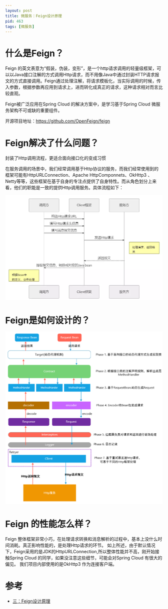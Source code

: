 ```yaml
---
layout: post
title: 微服务：Feign设计原理
pid: 463
tags: [微服务]
---
```


# 什么是Feign？

Feign 的英文表意为“假装，伪装，变形”，是一个http请求调用的轻量级框架，可以以Java接口注解的方式调用Http请求，而不用像Java中通过封装HTTP请求报文的方式直接调用。Feign通过处理注解，将请求模板化，当实际调用的时候，传入参数，根据参数再应用到请求上，进而转化成真正的请求，这种请求相对而言比较直观。

Feign被广泛应用在Spring Cloud 的解决方案中，是学习基于Spring Cloud 微服务架构不可或缺的重要组件。

开源项目地址：https://github.com/OpenFeign/feign

# Feign解决了什么问题？

封装了Http调用流程，更适合面向接口化的变成习惯

在服务调用的场景中，我们经常调用基于Http协议的服务，而我们经常使用到的框架可能有HttpURLConnection、Apache HttpComponnets、OkHttp3 、Netty等等，这些框架在基于自身的专注点提供了自身特性。而从角色划分上来看，他们的职能是一致的提供Http调用服务。具体流程如下：

![](/uploads/2019/08/20-01.png)

# Feign是如何设计的？

![](/uploads/2019/08/20-02.png)

# Feign 的性能怎么样？

Feign 整体框架非常小巧，在处理请求转换和消息解析的过程中，基本上没什么时间消耗。真正影响性能的，是处理Http请求的环节。
如上所述，由于默认情况下，Feign采用的是JDK的HttpURLConnection,所以整体性能并不高，刚开始接触Spring Cloud 的同学，如果没注意这些细节，可能会对Spring Cloud 有很大的偏见。
我们项目内部使用的是OkHttp3 作为连接客户端。


# 参考

+ [三：Feign设计原理](https://www.cnblogs.com/duanxz/p/7519819.html)